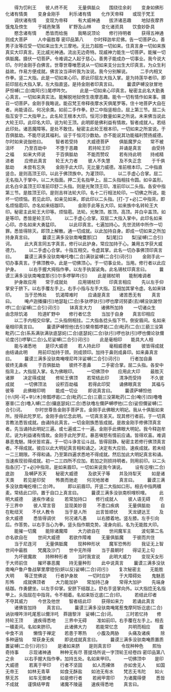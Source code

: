 <!-- { "loadSidebar": true } -->
　　得为忉利王　　彼人终不死
　　无量俱胝众　　围绕往余刹
　　变身如佛形　　化诸有情类
　　变身金刚手　　利乐诸有情
　　化作天帝释　　或现于梵王
　　调伏诸有情　　变现为帝释
　　有大威神通　　拔济诸恶趣
　　地狱夜摩界　　饿鬼及傍生
　　于城邑聚落　　旷野及山林
　　变化诸资具　　饮食妙卧具
　　愍念诸有情　　悉皆而给施
　　我略说顶论　　修行持明者
　　获得五神通　　则成大菩萨
　　人中最胜尊
密印品第八
　　尔时释迦牟尼佛。告一切菩萨众。善男子汝等应受一切如来出生大三摩地。无比力超胜一切如来。住真言身一切如来族真实大印真言。无比威光神通。流出无边奇特。现威神力能生一切菩萨。能摧一切俱胝魔。摄伏一切菩萨。令难调之人起于慈心。善男子能成办一切事业。我今说大印。尔时金刚手白佛言。世尊世尊唯愿说从一切如来支分出生大印真言。为众生利益故。作易方便成就。佛言汝当谛听我为汝说。我今分别解说。
　　二手内相叉作拳。竖二大指。此是一切如来心印。即此印屈左大指入掌。是为持莲华者印。即前印屈右大指入掌。左大指直竖。是持金刚者印真言曰。
　　曩谟萨嚩没驮冒地萨怛嚩(二合)南阿(引)尾啰吽欠。
　　此是一切如来心印真言。秘密主此名大勤勇心真言。一切如来真实法。能解脱地狱傍生夜摩恶趣。能令一切有情作如来事。摄召一切菩萨。金刚手我略说。能召梵王帝释夜摩水天俱尾罗等。住十地菩萨大自在者。尚能请召。何况余类。如前二手作拳。舒二中指竖相合。屈上第三节。屈二头指互安于二大指甲上。此名轮王根本大印。恒河沙数量如来之所说。未来佛当说此大轮王印。此印名大印。说为轮王顶。此明即是佛利益有情故。智者成就人。若结此印处。诸恶魔障等。是处不敢住。秘密主此轮王根本印。一切如来之所宣说。于百俱胝劫。不能尽说其福利。设于千恒河沙数劫。亦不能说其功能福利赞扬威德。尔时如来说伽他曰。
　　智者若受持　　大威德菩萨
　　俱胝魔罗众　　常不被沮坏
　　乃至百劫中　　不堕于恶趣
　　若持轮王印　　并诵是真言
　　由受持之福　　如来大师说
　　于百俱胝劫　　不能而赞叹
　　若有持此明　　持戒精进者
　　应修此真言　　轮王大力者
　　彼人不失慧　　及不失正念
　　于千俱胝劫　　未尝有忘失
　　金刚手此大印。无比量力威德。准前根本印。二中指直竖合。是则高顶王印。以此于佛顶族中。为灌顶印。
　　以二手虚心合掌。屈二无名指入于掌中。以二大指面。押二无名指甲上。屈二头指相拄令圆。如伞盖形。此名白伞盖顶王印准前印舒二头指。则是光聚顶王印。准前印以二头指。各安中指第三节。是胜顶王印。是则吉祥法轮大印。名十二行相法轮印。一切佛之所说。能坏一切烦恼。若见此印。如亲见如来。即此印以二头指。[打-丁+必]二中指背。即名烦恼雹印。亦名如来结跏印。
　　金刚手此等五大印。如来族中名转轮王大印。秘密主此轮王大印等。烦恼雹。法轮。光聚顶。胜顶。高顶。并白伞盖顶。如是等印。悉皆是轮王印。
　　以二手虚心合掌。双屈二大指入掌中。此印名如来心印。亦名如来大勇猛印。
　　以此印真言。七遍加持心。先世流转中所作一切罪。悉皆得除灭。即顶上解散。通一切成就。以此加持自身。即成一切如来之所加持身真言曰。
　　曩谟三满多没驮南唵麌那[口　　梨]尾[口　　梨]娑嚩(二合引)诃。
　　此大真言同五字真言。修行以此护身。常应加持于心。兼用五字获大威德力。
　　以二手虚心合掌。十指互相交。令虚其掌。此名一切办事佛顶印真言曰。
　　曩谟三满多没驮南唵吒噜(二合)满驮娑嚩(二合引)诃(引)
　　金刚手此一切办事真言。于佛顶教中。此是一切佛顶心。于一切事业处。当用。修行者以此应护身。
　　以右手握大拇指作拳。以左手执袈裟角。此名锡杖印真言曰。
　　曩谟三满多没驮南唵度那(引)尔多啰拏吽(引)
　　此是锡杖明　　能制难调者
　　护身故应用　　常于成就处
　　应用锡杖印　　印真言相应
　　先以左手仰掌安于脐下。以右手覆左手上。右手小指与左手大指。互相加其掌令虚。名如来钵印。
　　当于恐怖处　　饥渴障难时
　　应诵是真言　　诸苦悉无有
　　真言曰。
　　唵卢迦播攞(引)地瑟耻(二合)多驮啰驮(引)啰也摩诃努婆(去)嚩没驮跛怛啰(二合)娑嚩(二合引)诃(引)
　　钵真言大力　　诸佛所加持
　　一切诸众生　　由念除饥渴
　　险道旷野中　　修行者忆念
　　当加于自身　　真言印相应
　　以二手内相交仰掌。二头指侧相拄。二大指各捻头指下节。倒安眉间。名如来毫相印真言曰。
　　曩谟萨嚩怛他(去引)檗帝瓢啰曷(二合)毗药(二合)三藐三没第毗药(二合)系系满驮满驮底瑟姹(二合)底瑟姹(二合)驮(引)啰也驮(引)啰也儞论驮儞论度(引)啰拏(二合)么尼娑嚩(二合引)诃(引)
　　此是毫相印　　能具大人相
　　能与诸悉地　　是印大威德
　　若人持此印　　毫相威德者
　　彼皆得成就　　由结诵此明
　　用前印加持于颈。则成颈印。加持于鼻则成鼻印。如来鼻真言曰。
　　曩谟三满多没驮南唵哩尼吽泮娑嚩(二合引)诃(引)
　　行者加自鼻　　彼终无鼻疾
　　于百俱胝劫　　彼终不患鼻
　　二手密合掌。屈二头指。各安中指背上。大指屈入掌。名为佛眼印。
　　一切佛顶中　　应用此大印
　　最胜灭诸罪　　决定得成就
　　修轮王佛顶　　若常结此印
　　清净而受持　　不久彼成就
　　一切佛顶法　　设积百劫福
　　若得此印契　　诵佛眼真言
　　其福与彼等　　此佛眼印明
　　能成一切业
　　即说真言曰。
　　曩谟萨嚩怛他[卄/(阿-可+辛)/木]帝瓢啰曷(二合)毗药(二合)三藐三没第毗药(二合)唵(引四)噜噜塞普(二合)噜入嚩(二合)攞底瑟姹(二合)悉驮噜左儞萨嚩啰他(二合)娑但儞娑嚩(二合引)诃。
　　尔时世尊告金刚手菩萨言。金刚手此佛眼大明妃。我从十俱胝如来所。授得此陀罗尼。金刚手由忆念此明。一切真言圣天。现其修行者前。于一切真言教法悉皆成就。由诵持此真言。一切金刚族悉皆成就。是故金刚手修佛顶真言者。先当诵持此明妃三遍。或七遍或二十一遍。金刚手此佛眼大明妃。我今释迦牟尼。说为利益诸有情故。金刚手此陀罗尼。暴恶嗔怒有情前应诵。皆得欢喜。难调暴恶鬼魅。降伏皆欢喜。于一切斗诤言讼斗战。皆得寂静。秘密主若修行佛顶真言者。不得成就。彼应以此大明妃真言相和诵之。决定有大应验。速疾成就。若未经一二三期限。不得和诵。乃至第四遍求悉地不得成就。然后加此大明妃真言和诵。当速疾现验得成就。初一二三四所不应加。若加之则损持明者。则用前印。以二头指各[打-丁+必]中指背。是如来眉印。一切如来说我今演说。
　　设有讫哩(二合)底迦
　　及嚩萨苏天　　秘密大威德
　　及欲天子等　　并及持犁天
　　如是诸天类　　若见是印契
　　怖畏而驰走　　何况地居者
　　真言曰。
　　曩谟三满多没驮南唵纥哩(二合)吽。
　　即以前眉印。开竖二大指如口形。相去中指两穬麦。常结此口印。置于自口上真言曰。
　　曩谟三满多没驮南枳哩枳哩。
　　此明大威德　　速疾作诸业
　　若常加持口　　修行成就人
　　彼人语无碍　　尽于三界中
　　彼人常言音　　显现美妙音
　　不患口疾病　　无量俱胝劫
　　自在毗纽天　　不伏人教令
　　当于是人所　　出言皆顺伏
　　天龙键达王　　及余大威德
　　悉皆得调伏　　何况诸凡愚
　　以右膝着地。竖左膝。左手引向后。作答势。以右手当心为拳。竖头指作期克势。凌身向前。名为无能胜大印。
　　能摧一切魔　　能除诸魔障
　　大力欲自在　　世间魔军主
　　波旬第二名　　亦名欲自在
　　世间大威德　　若欲作障难
　　无量俱胝魔　　于彼而共住
　　当于尼连河　　无量俱胝魔
　　现种种形状　　魔军恐怖形
　　我证无上智　　世间中最胜
　　梵魔及沙门　　世中无所得
　　当于晨朝时　　得证无上句
　　为坏彼魔故　　持种种形者
　　当时我宣说　　此明大威力
　　变现天女形　　于大师前住
　　摧坏暴恶魔　　持无量种形
　　此中说真言
　　曩谟三满多没驮南唵户鲁户鲁战拏里摩镫倪(妍以反)娑嚩(二合)诃(引)
　　复次秘密主　　无能胜大明
　　等正觉佛说　　行者护身故
　　一切时应护　　于大障碍处
　　鬼魅恶形怖　　成就佛顶者
　　大力能加护　　常加持己身
　　常得大加护
　　先端身结跏。作勇健坐。以左手仰掌。安脐下结跏上。舒右手竖掌向外。以大指捻无名指甲上。头指屈在中指背。令不相着。名如来铄讫底(二合)印。
　　若结此印者　　不夺其威力
　　今世及他世　　智者结此印
　　获得如来力　　若诵此真言
　　诸佛皆加持
　　真言曰。
　　曩谟三满多没驮南唵尾惹曳摩阿铄讫底(二合)讷驮哩吽泮吒尾惹以儞泮吒　莽誐黎泮　娑嚩(二合)诃。
　　三时若忆持　　修持轮王顶
　　速疾得悉地　　三界中无碍
　　准如前印。右手覆在左手上。相去一穬麦间。名如来脐印。
　　此诸佛大力　　若能常忆念
　　共明而相应　　腹中食不消
　　懒惰于禅定　　若患于寒热
　　小腹及两胁　　头痛及诸疾
　　除多种逼恼　　常获身无疾
　　即说成就真言曰。
　　曩谟三满多没驮南唵质置质置娑嚩(二合引)诃(引)
　　是诸如来脐　　是则真言印
　　令现种种色　　熙怡奇持事
　　示现诸神通　　种种无有尽
菩提场所说一字顶轮王经卷四
密印品第八之余
　　以右手握大指作拳。加持五处。名如来甲印。
　　一切佛顶中　　是印大威德
　　若离于甲印　　行者不坚固
　　如人而裸体　　亦如舍无人
　　如国无帝王　　如林无青草
　　如食无酥盐　　如池无有水
　　梵志无韦陀　　如火祭无苏
　　如车无御者　　如是修行者
　　若阙甲胄印　　为诸魔得便
　　悉皆不成就　　谨慎结甲胄
　　诸魔不陵逼　　速疾得悉地
　　真言曰。
